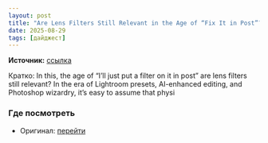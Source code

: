 ```yaml
---
layout: post
title: "Are Lens Filters Still Relevant in the Age of “Fix It in Post”?"
date: 2025-08-29
tags: [дайджест]
---
```


**Источник:** [ссылка](https://digital-photography-school.com/are-lens-filters-still-relevant-in-the-age-of-fix-it-in-post/)

Кратко: In this, the age of “I’ll just put a filter on it in post” are lens filters still relevant? In the era of Lightroom presets, AI-enhanced editing, and Photoshop wizardry, it’s easy to assume that physi

### Где посмотреть
- Оригинал: [перейти]({link})

